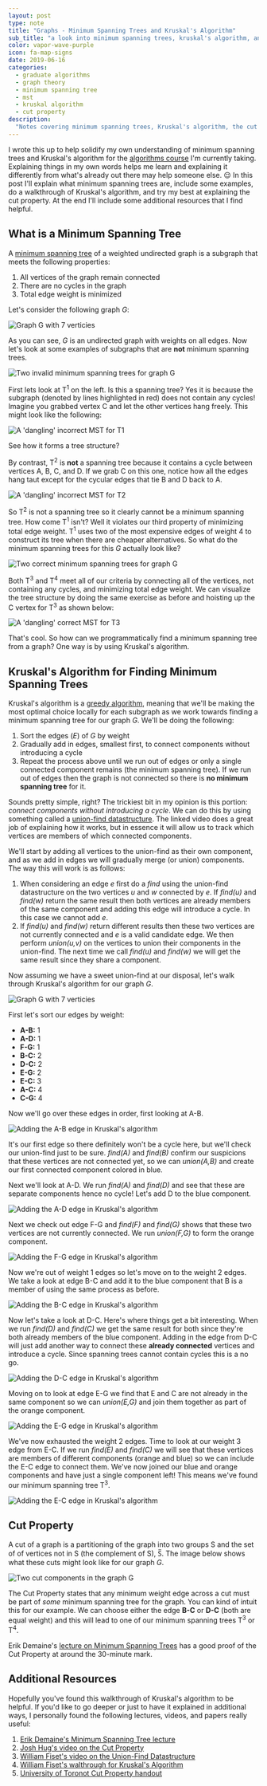 ```yaml
---
layout: post
type: note
title: "Graphs - Minimum Spanning Trees and Kruskal's Algorithm"
sub_title: "a look into minimum spanning trees, kruskal's algorithm, and the cut property"
color: vapor-wave-purple
icon: fa-map-signs
date: 2019-06-16
categories:
  - graduate algorithms
  - graph theory
  - minimum spanning tree
  - mst
  - kruskal algorithm
  - cut property
description:
  "Notes covering minimum spanning trees, Kruskal's algorithm, the cut property, and resources I found helpful"
---
```

I wrote this up to help solidify my own understanding of minimum spanning trees and Kruskal's algorithm for the [algorithms course](https://www.omscs.gatech.edu/cs-8803-ga-graduate-algorithms) I'm currently taking. Explaining things in my own words helps me learn and explaining it differently from what's already out there may help someone else. 😌 In this post I'll explain what minimum spanning trees are, include some examples, do a walkthrough of Kruskal's algorithm, and try my best at explaining the cut property. At the end I'll include some additional resources that I find helpful.

## What is a Minimum Spanning Tree

A [minimum spanning tree](https://en.wikipedia.org/wiki/Minimum_spanning_tree) of a weighted undirected graph is a subgraph that meets the following properties:

1. All vertices of the graph remain connected
2. There are no cycles in the graph
3. Total edge weight is minimized

Let's consider the following graph _G_:

<div>
<img src="https://images.downey.io/minimum-spanning-tree/mst-graph-g-plain.png" alt="Graph G with 7 verticies">
</div>

As you can see, _G_ is an undirected graph with weights on all edges. Now let's look at some examples of subgraphs that are **not** minimum spanning trees.

<div>
<img src="https://images.downey.io/minimum-spanning-tree/mst-graph-g-non-mst.png" alt="Two invalid minimum spanning trees for graph G">
</div>

First lets look at T<sup>1</sup> on the left. Is this a spanning tree? Yes it is because the subgraph (denoted by lines highlighted in red) does not contain any cycles! Imagine you grabbed vertex C and let the other vertices hang freely. This might look like the following:

<div>
<img src="https://images.downey.io/minimum-spanning-tree/mst-graph-g-t1-dangling.png" alt="A 'dangling' incorrect MST for T1">
</div>

See how it forms a tree structure?

By contrast, T<sup>2</sup> is **not** a spanning tree because it contains a cycle between vertices A, B, C, and D. If we grab C on this one, notice how all the edges hang taut except for the cycular edges that tie B and D back to A.

<div>
<img src="https://images.downey.io/minimum-spanning-tree/mst-graph-g-t2-dangling.png" alt="A 'dangling' incorrect MST for T2">
</div>

So T<sup>2</sup> is not a spanning tree so it clearly cannot be a minimum spanning tree. How come T<sup>1</sup> isn't? Well it violates our third property of minimizing total edge weight. T<sup>1</sup> uses two of the most expensive edges of weight 4 to construct its tree when there are cheaper alternatives. So what do the minimum spanning trees for this _G_ actually look like?

<div>
<img src="https://images.downey.io/minimum-spanning-tree/mst-graph-g-good-mst.png" alt="Two correct minimum spanning trees for graph G">
</div>

Both T<sup>3</sup> and T<sup>4</sup> meet all of our criteria by connecting all of the vertices, not containing any cycles, and minimizing total edge weight. We can visualize the tree structure by doing the same exercise as before and hoisting up the C vertex for T<sup>3</sup> as shown below:

<div>
<img src="https://images.downey.io/minimum-spanning-tree/mst-graph-g-t3-dangling.png" alt="A 'dangling' correct MST for T3">
</div>

That's cool. So how can we programmatically find a minimum spanning tree from a graph? One way is by using Kruskal's algorithm.

## Kruskal's Algorithm for Finding Minimum Spanning Trees
Kruskal's algorithm is a [greedy algorithm](https://en.wikipedia.org/wiki/Greedy_algorithm), meaning that we'll be making the most optimal choice locally for each subgraph as we work towards finding a minimum spanning tree for our graph _G_.
We'll be doing the following:

1. Sort the edges (_E_) of _G_ by weight
2. Gradually add in edges, smallest first, to connect components without introducing a cycle
3. Repeat the process above until we run out of edges or only a single connected component remains (the minimum spanning tree). If we run out of edges then the graph is not connected so there is **no minimum spanning tree** for it.

Sounds pretty simple, right? The trickiest bit in my opinion is this portion: _connect components without introducing a cycle_. We can do this by using something called a [union-find datastructure](https://www.youtube.com/watch?v=ibjEGG7ylHk). The linked video does a great job of explaining how it works, but in essence it will allow us to track which vertices are members of which connected components.

We'll start by adding all vertices to the union-find as their own component, and as we add in edges we will gradually merge (or union) components. The way this will work is as follows:

1. When considering an edge _e_ first do a _find_ using the union-find datastructure on the two vertices _u_ and _w_ connected by _e_. If _find(u)_ and _find(w)_ return the same result then both vertices are already members of the same component and adding this edge will introduce a cycle. In this case we cannot add _e_.
2. If _find(u)_ and _find(w)_ return different results then these two vertices are not currently connected and _e_ is a valid candidate edge. We then perform _union(u,v)_ on the vertices to union their components in the union-find. The next time we call _find(u)_ and _find(w)_ we will get the same result since they share a component.

Now assuming we have a sweet union-find at our disposal, let's walk through Kruskal's algorithm for our graph _G_.

<div>
<img src="https://images.downey.io/minimum-spanning-tree/mst-graph-g-plain.png" alt="Graph G with 7 verticies">
</div>

First let's sort our edges by weight:

* **A-B:** 1
* **A-D:** 1
* **F-G:** 1
* **B-C:** 2
* **D-C:** 2
* **E-G:** 2
* **E-C:** 3
* **A-C:** 4
* **C-G:** 4

Now we'll go over these edges in order, first looking at A-B.

<div>
<img src="https://images.downey.io/minimum-spanning-tree/mst-graph-g-kruskal-a-b.png" alt="Adding the A-B edge in Kruskal's algorithm">
</div>

It's our first edge so there definitely won't be a cycle here, but we'll check our union-find just to be sure. _find(A)_ and _find(B)_ confirm our suspicions that these vertices are not connected yet, so we can _union(A,B)_ and create our first connected component colored in blue.

Next we'll look at A-D. We run _find(A)_ and _find(D)_ and see that these are separate components hence no cycle! Let's add D to the blue component.

<div>
<img src="https://images.downey.io/minimum-spanning-tree/mst-graph-g-kruskal-a-d.png" alt="Adding the A-D edge in Kruskal's algorithm">
</div>

Next we check out edge F-G and _find(F)_ and _find(G)_ shows that these two vertices are not currently connected. We run _union(F,G)_ to form the orange component.

<div>
<img src="https://images.downey.io/minimum-spanning-tree/mst-graph-g-kruskal-f-g.png" alt="Adding the F-G edge in Kruskal's algorithm">
</div>

Now we're out of weight 1 edges so let's move on to the weight 2 edges. We take a look at edge B-C and add it to the blue component that B is a member of using the same process as before.

<div>
<img src="https://images.downey.io/minimum-spanning-tree/mst-graph-g-kruskal-b-c.png" alt="Adding the B-C edge in Kruskal's algorithm">
</div>

Now let's take a look at D-C. Here's where things get a bit interesting. When we run _find(D)_ and _find(C)_ we get the same result for both since they're both already members of the blue component. Adding in the edge from D-C will just add another way to connect these **already connected** vertices and introduce a cycle. Since spanning trees cannot contain cycles this is a no go.

<div>
<img src="https://images.downey.io/minimum-spanning-tree/mst-graph-g-kruskal-d-c.png" alt="Adding the D-C edge in Kruskal's algorithm">
</div>

Moving on to look at edge E-G we find that E and C are not already in the same component so we can _union(E,G)_ and join them together as part of the orange component.

<div>
<img src="https://images.downey.io/minimum-spanning-tree/mst-graph-g-kruskal-g-e.png" alt="Adding the E-G edge in Kruskal's algorithm">
</div>

We've now exhausted the weight 2 edges. Time to look at our weight 3 edge from E-C. If we run _find(E)_ and _find(C)_ we will see that these vertices are members of different components (orange and blue) so we can include the E-C edge to connect them. We've now joined our blue and orange components and have just a single component left! This means we've found our minimum spanning tree T<sup>3</sup>.

<div>
<img src="https://images.downey.io/minimum-spanning-tree/mst-graph-g-kruskal-e-c.png" alt="Adding the E-C edge in Kruskal's algorithm">
</div>

## Cut Property
A cut of a graph is a partitioning of the graph into two groups S and the set of of vertices not in S (the complement of S), S̅. The image below shows what these cuts might look like for our graph _G_.

<div>
<img src="https://images.downey.io/minimum-spanning-tree/mst-graph-g-cut-property.png" alt="Two cut components in the graph G">
</div>

The Cut Property states that any minimum weight edge across a cut must be part of _some_ minimum spanning tree for the graph. You can kind of intuit this for our example. We can choose either the edge **B-C** or **D-C** (both are equal weight) and this will lead to one of our minimum spanning trees T<sup>3</sup> or T<sup>4</sup>.

Erik Demaine's [lecture on Minimum Spanning Trees](https://youtu.be/tKwnms5iRBU?t=1765) has a good proof of the Cut Property at around the 30-minute mark.

## Additional Resources
Hopefully you've found this walkthrough of Kruskal's algorithm to be helpful. If you'd like to go deeper or just to have it explained in additional ways, I personally found the following lectures, videos, and papers really useful:

1. [Erik Demaine's Minimum Spanning Tree lecture](https://www.youtube.com/watch?v=tKwnms5iRBU)
2. [Josh Hug's video on the Cut Property](https://www.youtube.com/watch?v=QYdZS4S-FyU)
3. [William Fiset's video on the Union-Find Datastructure](https://www.youtube.com/watch?v=ibjEGG7ylHk)
4. [William Fiset's walthrough for Kruskal's Algorithm](https://www.youtube.com/watch?v=JZBQLXgSGfs)
5. [University of Toronot Cut Property handout](http://www.cs.toronto.edu/~vassos/teaching/c73/handouts/cut-property.pdf)
